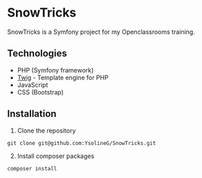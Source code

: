 # SnowTricks

SnowTricks is a Symfony project for my Openclassrooms training.

## Technologies

- PHP (Symfony framework)
- [Twig](https://twig.symftwigony.com/) - Template engine for PHP
- JavaScript
- CSS (Bootstrap)

## Installation

1. Clone the repository

`git clone git@github.com:YsolineG/SnowTricks.git`

2. Install composer packages

`composer install`